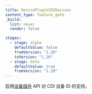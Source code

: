 ```yaml
---
title: DevicePluginCDIDevices
content_type: feature_gate
_build:
  list: never
  render: false

stages:
  - stage: alpha
    defaultValue: false
    fromVersion: "1.28"
    toVersion: "1.28"
  - stage: beta 
    defaultValue: true
    fromVersion: "1.29"
---
```

<!--
Enable support to CDI device IDs in the
[Device Plugin](/docs/concepts/extend-kubernetes/compute-storage-net/device-plugins/) API.
-->
启用[设备插件](/zh-cn/docs/concepts/extend-kubernetes/compute-storage-net/device-plugins/)
API 对 CDI 设备 ID 的支持。
